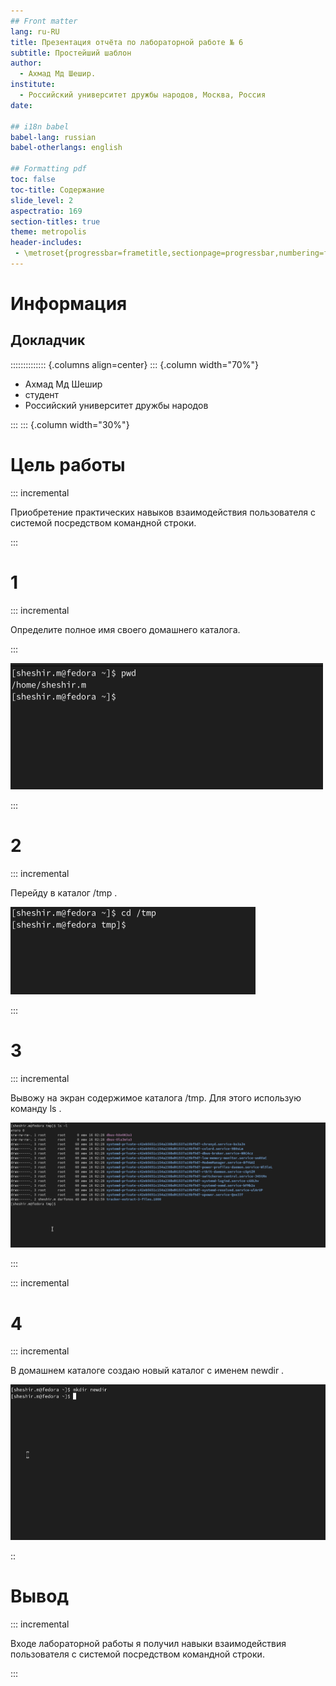```yaml
---
## Front matter
lang: ru-RU
title: Презентация отчёта по лабораторной работе № 6
subtitle: Простейший шаблон
author:
  - Ахмад Мд Шешир.
institute:
  - Российский университет дружбы народов, Москва, Россия
date: 

## i18n babel
babel-lang: russian
babel-otherlangs: english

## Formatting pdf
toc: false
toc-title: Содержание
slide_level: 2
aspectratio: 169
section-titles: true
theme: metropolis
header-includes:
 - \metroset{progressbar=frametitle,sectionpage=progressbar,numbering=fraction}
---
```


# Информация

## Докладчик

:::::::::::::: {.columns align=center}
::: {.column width="70%"}

  * Ахмад Мд Шешир
  * студент
  * Российский университет дружбы народов


:::
::: {.column width="30%"}

# Цель работы

::: incremental

Приобретение практических навыков взаимодействия пользователя с системой посредством командной строки.

:::


# 1

::: incremental

Определите полное имя своего домашнего каталога.

:::

![](image/1.png)

:::

#  2

::: incremental

Перейду в каталог /tmp .

![](image/2.png)

:::

# 3

::: incremental

Вывожу на экран содержимое каталога /tmp. Для этого использую команду ls
.

![](image/3.png)

:::

::: incremental

# 4

::: incremental

В домашнем каталоге создаю новый каталог с именем newdir
.

![вывод содержимого](image/6.png)

::

# Вывод

::: incremental

 Входе лабораторной работы я получил навыки взаимодействия пользователя с системой посредством командной строки.

:::
